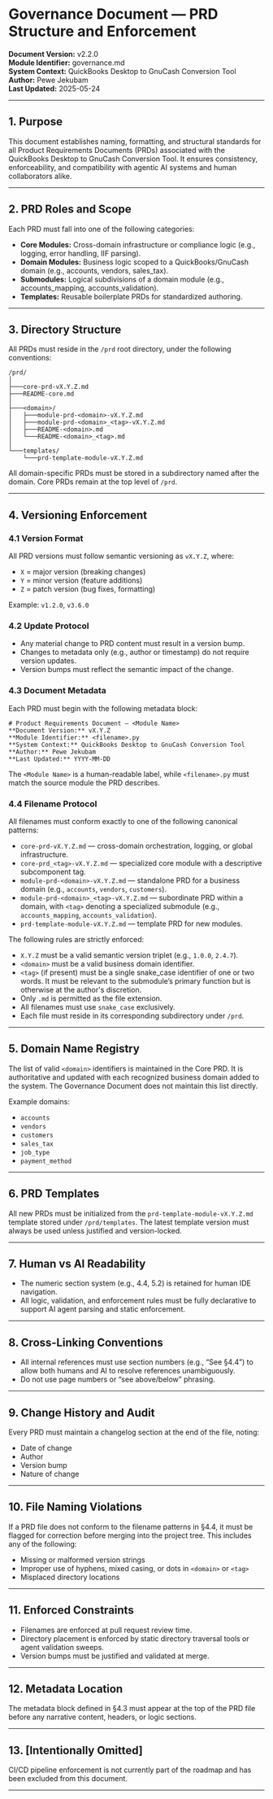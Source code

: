 # Governance Document — PRD Structure and Enforcement  
**Document Version:** v2.2.0  
**Module Identifier:** governance.md  
**System Context:** QuickBooks Desktop to GnuCash Conversion Tool  
**Author:** Pewe Jekubam  
**Last Updated:** 2025-05-24  

---

## 1. Purpose

This document establishes naming, formatting, and structural standards for all Product Requirements Documents (PRDs) associated with the QuickBooks Desktop to GnuCash Conversion Tool. It ensures consistency, enforceability, and compatibility with agentic AI systems and human collaborators alike.

---

## 2. PRD Roles and Scope

Each PRD must fall into one of the following categories:

- **Core Modules:** Cross-domain infrastructure or compliance logic (e.g., logging, error handling, IIF parsing).
- **Domain Modules:** Business logic scoped to a QuickBooks/GnuCash domain (e.g., accounts, vendors, sales_tax).
- **Submodules:** Logical subdivisions of a domain module (e.g., accounts_mapping, accounts_validation).
- **Templates:** Reusable boilerplate PRDs for standardized authoring.

---

## 3. Directory Structure

All PRDs must reside in the `/prd` root directory, under the following conventions:

```
/prd/
│
├───core-prd-vX.Y.Z.md
├───README-core.md
│
├───<domain>/
│   ├───module-prd-<domain>-vX.Y.Z.md
│   ├───module-prd-<domain>_<tag>-vX.Y.Z.md
│   ├───README-<domain>.md
│   └───README-<domain>_<tag>.md
│
└───templates/
    └───prd-template-module-vX.Y.Z.md
```

All domain-specific PRDs must be stored in a subdirectory named after the domain. Core PRDs remain at the top level of `/prd`.

---

## 4. Versioning Enforcement

### 4.1 Version Format

All PRD versions must follow semantic versioning as `vX.Y.Z`, where:

- `X` = major version (breaking changes)
- `Y` = minor version (feature additions)
- `Z` = patch version (bug fixes, formatting)

Example: `v1.2.0`, `v3.6.0`

### 4.2 Update Protocol

- Any material change to PRD content must result in a version bump.
- Changes to metadata only (e.g., author or timestamp) do not require version updates.
- Version bumps must reflect the semantic impact of the change.

### 4.3 Document Metadata

Each PRD must begin with the following metadata block:

```
# Product Requirements Document — <Module Name>  
**Document Version:** vX.Y.Z  
**Module Identifier:** <filename>.py  
**System Context:** QuickBooks Desktop to GnuCash Conversion Tool  
**Author:** Pewe Jekubam  
**Last Updated:** YYYY-MM-DD  
```

The `<Module Name>` is a human-readable label, while `<filename>.py` must match the source module the PRD describes.

### 4.4 Filename Protocol

All filenames must conform exactly to one of the following canonical patterns:

- `core-prd-vX.Y.Z.md` — cross-domain orchestration, logging, or global infrastructure.
- `core-prd_<tag>-vX.Y.Z.md` — specialized core module with a descriptive subcomponent tag.
- `module-prd-<domain>-vX.Y.Z.md` — standalone PRD for a business domain (e.g., `accounts`, `vendors`, `customers`).
- `module-prd-<domain>_<tag>-vX.Y.Z.md` — subordinate PRD within a domain, with `<tag>` denoting a specialized submodule (e.g., `accounts_mapping`, `accounts_validation`).
- `prd-template-module-vX.Y.Z.md` — template PRD for new modules.

The following rules are strictly enforced:

- `X.Y.Z` must be a valid semantic version triplet (e.g., `1.0.0`, `2.4.7`).
- `<domain>` must be a valid business domain identifier.
- `<tag>` (if present) must be a single snake_case identifier of one or two words. It must be relevant to the submodule’s primary function but is otherwise at the author's discretion.
- Only `.md` is permitted as the file extension.
- All filenames must use `snake_case` exclusively.
- Each file must reside in its corresponding subdirectory under `/prd`.

---

## 5. Domain Name Registry

The list of valid `<domain>` identifiers is maintained in the Core PRD. It is authoritative and updated with each recognized business domain added to the system. The Governance Document does not maintain this list directly.

Example domains:

- `accounts`
- `vendors`
- `customers`
- `sales_tax`
- `job_type`
- `payment_method`

---

## 6. PRD Templates

All new PRDs must be initialized from the `prd-template-module-vX.Y.Z.md` template stored under `/prd/templates`. The latest template version must always be used unless justified and version-locked.

---

## 7. Human vs AI Readability

- The numeric section system (e.g., 4.4, 5.2) is retained for human IDE navigation.
- All logic, validation, and enforcement rules must be fully declarative to support AI agent parsing and static enforcement.

---

## 8. Cross-Linking Conventions

- All internal references must use section numbers (e.g., “See §4.4”) to allow both humans and AI to resolve references unambiguously.
- Do not use page numbers or “see above/below” phrasing.

---

## 9. Change History and Audit

Every PRD must maintain a changelog section at the end of the file, noting:

- Date of change
- Author
- Version bump
- Nature of change

---

## 10. File Naming Violations

If a PRD file does not conform to the filename patterns in §4.4, it must be flagged for correction before merging into the project tree. This includes any of the following:

- Missing or malformed version strings
- Improper use of hyphens, mixed casing, or dots in `<domain>` or `<tag>`
- Misplaced directory locations

---

## 11. Enforced Constraints

- Filenames are enforced at pull request review time.
- Directory placement is enforced by static directory traversal tools or agent validation sweeps.
- Version bumps must be justified and validated at merge.

---

## 12. Metadata Location

The metadata block defined in §4.3 must appear at the top of the PRD file before any narrative content, headers, or logic sections.

---

## 13. [Intentionally Omitted]

CI/CD pipeline enforcement is not currently part of the roadmap and has been excluded from this document.

---
